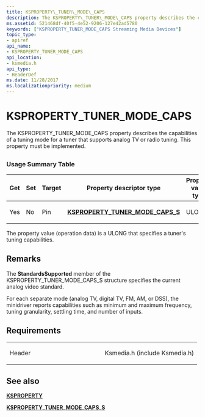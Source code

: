 ```yaml
---
title: KSPROPERTY\_TUNER\_MODE\_CAPS
description: The KSPROPERTY\_TUNER\_MODE\_CAPS property describes the capabilities of a tuning mode for a tuner that supports analog TV or radio tuning. This property must be implemented.
ms.assetid: 521468df-40f5-4e52-9206-127e42ad5780
keywords: ["KSPROPERTY_TUNER_MODE_CAPS Streaming Media Devices"]
topic_type:
- apiref
api_name:
- KSPROPERTY_TUNER_MODE_CAPS
api_location:
- ksmedia.h
api_type:
- HeaderDef
ms.date: 11/28/2017
ms.localizationpriority: medium
---
```


# KSPROPERTY\_TUNER\_MODE\_CAPS


The KSPROPERTY\_TUNER\_MODE\_CAPS property describes the capabilities of a tuning mode for a tuner that supports analog TV or radio tuning. This property must be implemented.

## <span id="ddk_ksproperty_tuner_mode_caps_ks"></span><span id="DDK_KSPROPERTY_TUNER_MODE_CAPS_KS"></span>


### Usage Summary Table

<table>
<colgroup>
<col width="20%" />
<col width="20%" />
<col width="20%" />
<col width="20%" />
<col width="20%" />
</colgroup>
<thead>
<tr class="header">
<th>Get</th>
<th>Set</th>
<th>Target</th>
<th>Property descriptor type</th>
<th>Property value type</th>
</tr>
</thead>
<tbody>
<tr class="odd">
<td><p>Yes</p></td>
<td><p>No</p></td>
<td><p>Pin</p></td>
<td><p><a href="https://docs.microsoft.com/windows-hardware/drivers/ddi/ksmedia/ns-ksmedia-ksproperty_tuner_mode_caps_s" data-raw-source="[&lt;strong&gt;KSPROPERTY_TUNER_MODE_CAPS_S&lt;/strong&gt;](https://docs.microsoft.com/windows-hardware/drivers/ddi/ksmedia/ns-ksmedia-ksproperty_tuner_mode_caps_s)"><strong>KSPROPERTY_TUNER_MODE_CAPS_S</strong></a></p></td>
<td><p>ULONG</p></td>
</tr>
</tbody>
</table>

 

The property value (operation data) is a ULONG that specifies a tuner's tuning capabilities.

Remarks
-------

The **StandardsSupported** member of the KSPROPERTY\_TUNER\_MODE\_CAPS\_S structure specifies the current analog video standard.

For each separate mode (analog TV, digital TV, FM, AM, or DSS), the minidriver reports capabilities such as minimum and maximum frequency, tuning granularity, settling time, and number of inputs.

Requirements
------------

<table>
<colgroup>
<col width="50%" />
<col width="50%" />
</colgroup>
<tbody>
<tr class="odd">
<td><p>Header</p></td>
<td>Ksmedia.h (include Ksmedia.h)</td>
</tr>
</tbody>
</table>

## See also


[**KSPROPERTY**](https://docs.microsoft.com/windows-hardware/drivers/ddi/ks/ns-ks-ksidentifier)

[**KSPROPERTY\_TUNER\_MODE\_CAPS\_S**](https://docs.microsoft.com/windows-hardware/drivers/ddi/ksmedia/ns-ksmedia-ksproperty_tuner_mode_caps_s)

 

 






